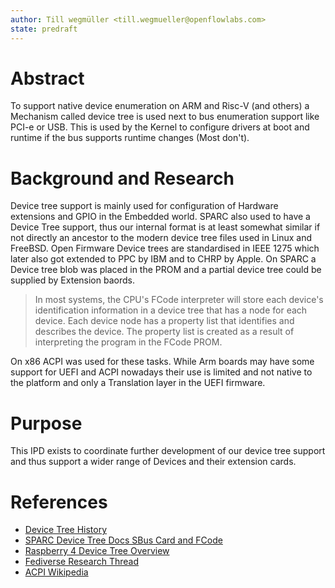 ```yaml
---
author: Till wegmüller <till.wegmueller@openflowlabs.com>
state: predraft
---
```


# Abstract
To support native device enumeration on ARM and Risc-V (and others) a Mechanism called device tree
is used next to bus enumeration support like PCI-e or USB. This is used by the Kernel to configure
drivers at boot and runtime if the bus supports runtime changes (Most don't).


# Background and Research
Device tree support is mainly used for configuration of Hardware extensions and GPIO in the Embedded world. SPARC also used to
have a Device Tree support, thus our internal format is at least somewhat similar if not directly an ancestor to the
modern device tree files used in Linux and FreeBSD. Open Firmware Device trees are standardised in IEEE 1275 which later also got 
extended to PPC by IBM and to CHRP by Apple. On SPARC a Device tree blob was placed in the PROM and a partial device tree could be supplied
by Extension baords. 
> In most systems, the CPU's FCode interpreter will store each device's identification information in a device tree that has a node for each device. Each device node has a property list that identifies and describes the device. The property list is created as a result of interpreting the program in the FCode PROM.

On x86 ACPI was used for these tasks. While Arm boards may have some support for UEFI and ACPI nowadays their use is limited and not 
native to the platform and only a Translation layer in the UEFI firmware.

# Purpose
This IPD exists to coordinate further development of our device tree support and thus support a wider range of Devices and their extension cards.


# References
- [Device Tree History](https://elinux.org/images/0/06/ELCE_2019_DeviceTree_Past_Present_Future.pdf)
- [SPARC Device Tree Docs SBus Card and FCode](https://docs.oracle.com/cd/E19957-01/802-3239-10/sbusandfc.html)
- [Raspberry 4 Device Tree Overview](https://blog.stabel.family/raspberry-pi-4-device-tree/)
- [Fediverse Research Thread](https://chaos.social/@Toasterson/109766721243396979)
- [ACPI Wikipedia](https://en.wikipedia.org/wiki/ACPI)